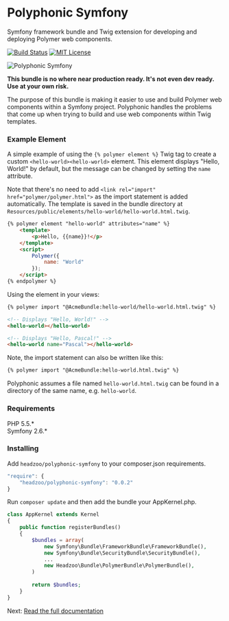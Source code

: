 # Polyphonic Symfony

Symfony framework bundle and Twig extension for developing and deploying Polymer web components.

[![Build Status](https://img.shields.io/travis/headzoo/polyphonic-symfony/master.svg?style=flat-square)](https://travis-ci.org/headzoo/polyphonic-symfony)
[![MIT License](https://img.shields.io/badge/license-MIT-blue.svg?style=flat-square)](https://raw.githubusercontent.com/headzoo/polyphonic-symfony/master/LICENSE.md)

![Polyphonic Symfony](http://i.imgur.com/DukYX3u.png)


**This bundle is no where near production ready. It's not even dev ready. Use at your own risk.**

The purpose of this bundle is making it easier to use and build Polymer web components within a Symfony project.
Polyphonic handles the problems that come up when trying to build and use web components within Twig templates.


### Example Element
A simple example of using the `{% polymer element %}` Twig tag to create a custom `<hello-world><hello-world>` element.
This element displays "Hello, World!" by default, but the message can be changed by setting the `name` attribute.

Note that there's no need to add `<link rel="import" href="polymer/polymer.html">` as the import statement is added
automatically. The template is saved in the bundle directory at
`Resources/public/elements/hello-world/hello-world.html.twig`.

```html
{% polymer element "hello-world" attributes="name" %}
    <template>
        <p>Hello, {{name}}!</p>
    </template>
    <script>
        Polymer({
            name: "World"
        });
    </script>
{% endpolymer %}
```

Using the element in your views:

```html
{% polymer import "@AcmeBundle:hello-world/hello-world.html.twig" %}

<!-- Displays "Hello, World!" -->
<hello-world></hello-world>

<!-- Displays "Hello, Pascal!" -->
<hello-world name="Pascal"></hello-world>
```

Note, the import statement can also be written like this:

```html
{% polymer import "@AcmeBundle:hello-world.html.twig" %}
```

Polyphonic assumes a file named `hello-world.html.twig` can be found in a directory of the same name, e.g. `hello-world`.


### Requirements
PHP 5.5.*  
Symfony 2.6.*


### Installing
Add `headzoo/polyphonic-symfony` to your composer.json requirements.

```javascript
"require": {
    "headzoo/polyphonic-symfony": "0.0.2"
}
```

Run `composer update` and then add the bundle your AppKernel.php.

```php
class AppKernel extends Kernel
{
    public function registerBundles()
    {
        $bundles = array(
            new Symfony\Bundle\FrameworkBundle\FrameworkBundle(),
            new Symfony\Bundle\SecurityBundle\SecurityBundle(),
            ...
            new Headzoo\Bundle\PolymerBundle\PolymerBundle(),
        )
        
        return $bundles;
    }
}
```

Next: [Read the full documentation](Resources/doc/index.md)
